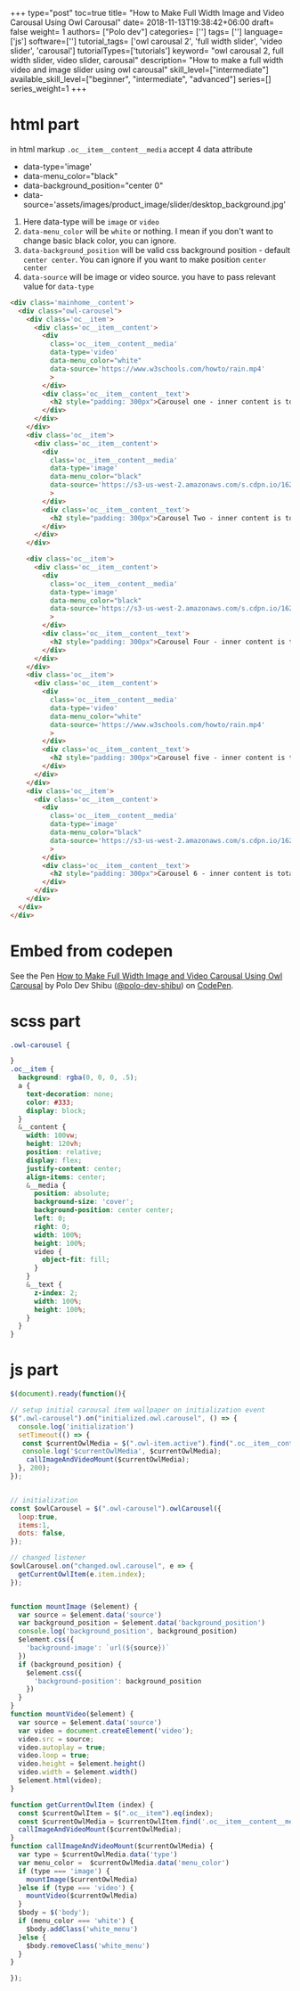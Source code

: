 +++
type="post"
toc=true
title= "How to Make Full Width Image and Video Carousal Using Owl Carousal"
date= 2018-11-13T19:38:42+06:00
draft= false
weight= 1
authors= ["Polo dev"]
categories= ['']
tags= ['']
language=['js']
software=['']
tutorial_tags= ['owl carousal 2', 'full width slider', 'video slider', 'carousal']
tutorialTypes=['tutorials']
keyword= "owl carousal 2, full width slider, video slider, carousal"
description= "How to make a full width video and image slider using owl carousal"
skill_level=["intermediate"]
available_skill_level=["beginner", "intermediate", "advanced"]
series=[]
series_weight=1
+++

# html part

in html markup `.oc__item__content__media` accept 4 data attribute

* data-type='image'
* data-menu_color="black"
* data-background_position="center 0"
* data-source='assets/images/product_image/slider/desktop_background.jpg'

1. Here data-type will be `image` or `video`
2. `data-menu_color` will be `white` or nothing. I mean if you don't want to change basic black color, you can ignore.
3. `data-background_position` will be valid css background position - default `center center`. You can ignore if you want to make position `center center`
4. `data-source` will be image or video source. you have to pass relevant value for `data-type`


~~~html
<div class='mainhome__content'>
  <div class="owl-carousel">
    <div class='oc__item'>
      <div class='oc__item__content'>
        <div
          class='oc__item__content__media'
          data-type='video'
          data-menu_color="white"
          data-source='https://www.w3schools.com/howto/rain.mp4'
          >
        </div>
        <div class='oc__item__content__text'>
          <h2 style="padding: 300px">Carousel one - inner content is totally in your control. whate ever design you want make, you can makeit. can add link </h2>
        </div>
      </div>
    </div>
    <div class='oc__item'>
      <div class='oc__item__content'>
        <div
          class='oc__item__content__media'
          data-type='image'
          data-menu_color="black"
          data-source='https://s3-us-west-2.amazonaws.com/s.cdpn.io/162656/owlcarousel2.jpg'
          >
        </div>
        <div class='oc__item__content__text'>
          <h2 style="padding: 300px">Carousel Two - inner content is totally in your control. whate ever design you want make, you can makeit. can add link </h2>
        </div>
      </div>
    </div>

    <div class='oc__item'>
      <div class='oc__item__content'>
        <div
          class='oc__item__content__media'
          data-type='image'
          data-menu_color="black"
          data-source='https://s3-us-west-2.amazonaws.com/s.cdpn.io/162656/owlcarousel1.jpg'
          >
        </div>
        <div class='oc__item__content__text'>
          <h2 style="padding: 300px">Carousel Four - inner content is totally in your control. whate ever design you want make, you can makeit. can add link </h2>
        </div>
      </div>
    </div>
    <div class='oc__item'>
      <div class='oc__item__content'>
        <div
          class='oc__item__content__media'
          data-type='video'
          data-menu_color="white"
          data-source='https://www.w3schools.com/howto/rain.mp4'
          >
        </div>
        <div class='oc__item__content__text'>
          <h2 style="padding: 300px">Carousel five - inner content is totally in your control. whate ever design you want make, you can makeit. can add link </h2>
        </div>
      </div>
    </div>
    <div class='oc__item'>
      <div class='oc__item__content'>
        <div
          class='oc__item__content__media'
          data-type='image'
          data-menu_color="black"
          data-source='https://s3-us-west-2.amazonaws.com/s.cdpn.io/162656/owlcarousel3.jpg'
          >
        </div>
        <div class='oc__item__content__text'>
          <h2 style="padding: 300px">Carousel 6 - inner content is totally in your control. whate ever design you want make, you can makeit. can add link </h2>
        </div>
      </div>
    </div>
  </div>
</div>
~~~

# Embed from codepen

<div>
  <p data-height="265" data-theme-id="light" data-slug-hash="YRNrxO" data-default-tab="html,result" data-user="polo-dev-shibu" data-pen-title="How to Make Full Width Image and Video Carousal Using Owl Carousal" class="codepen">See the Pen <a href="https://codepen.io/polo-dev-shibu/pen/YRNrxO/">How to Make Full Width Image and Video Carousal Using Owl Carousal</a> by Polo Dev Shibu (<a href="https://codepen.io/polo-dev-shibu">@polo-dev-shibu</a>) on <a href="https://codepen.io">CodePen</a>.</p>
<script async src="https://static.codepen.io/assets/embed/ei.js"></script>
</div>


# scss part

~~~css
.owl-carousel {

}
.oc__item {
  background: rgba(0, 0, 0, .5);
  a {
    text-decoration: none;
    color: #333;
    display: block;
  }
  &__content {
    width: 100vw;
    height: 120vh;
    position: relative;
    display: flex;
    justify-content: center;
    align-items: center;
    &__media {
      position: absolute;
      background-size: 'cover';
      background-position: center center;
      left: 0;
      right: 0;
      width: 100%;
      height: 100%;
      video {
        object-fit: fill;
      }
    }
    &__text {
      z-index: 2;
      width: 100%;
      height: 100%;
    }
  }
}
~~~

# js part

~~~js
$(document).ready(function(){

// setup initial carousal item wallpaper on initialization event
$(".owl-carousel").on("initialized.owl.carousel", () => {
  console.log('initialization')
  setTimeout(() => {
   const $currentOwlMedia = $(".owl-item.active").find(".oc__item__content__media");
   console.log('$currentOwlMedia', $currentOwlMedia);
    callImageAndVideoMount($currentOwlMedia);
  }, 200);
});


// initialization
const $owlCarousel = $(".owl-carousel").owlCarousel({
  loop:true,
  items:1,
  dots: false,
});

// changed listener
$owlCarousel.on("changed.owl.carousel", e => {
  getCurrentOwlItem(e.item.index);
});


function mountImage ($element) {
  var source = $element.data('source')
  var background_position = $element.data('background_position')
  console.log('background_position', background_position)
  $element.css({
    'background-image': `url(${source})`
  })
  if (background_position) {
    $element.css({
      'background-position': background_position
    })
  }
}
function mountVideo($element) {
  var source = $element.data('source')
  var video = document.createElement('video');
  video.src = source;
  video.autoplay = true;
  video.loop = true;
  video.height = $element.height()
  video.width = $element.width()
  $element.html(video);
}

function getCurrentOwlItem (index) {
  const $currentOwlItem = $(".oc__item").eq(index);
  const $currentOwlMedia = $currentOwlItem.find('.oc__item__content__media');
  callImageAndVideoMount($currentOwlMedia);
}
function callImageAndVideoMount($currentOwlMedia) {
  var type = $currentOwlMedia.data('type')
  var menu_color =  $currentOwlMedia.data('menu_color')
  if (type === 'image') {
    mountImage($currentOwlMedia)
  }else if (type === 'video') {
    mountVideo($currentOwlMedia)
  }
  $body = $('body');
  if (menu_color === 'white') {
    $body.addClass('white_menu')
  }else {
    $body.removeClass('white_menu')
  }
}

});
~~~

